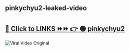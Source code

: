 
 ## pinkychyu2-leaked-video 

# <h2><a href="https://clipsfans.com/pinkychyu2&ref=git">🔗 Click to LINKS ⏩⏩ 👉 🟢 pinkychyu2 </a></h2>

<a href="https://clipsfans.com/pinkychyu2&ref=git" rel="nofollow" data-target="animated-image.originalLink"><img src="https://i.ibb.co.com/xMMVF88/686577567.gif" alt="Viral Video Original" style="max-width: 100%; display: inline-block;" data-target="animated-image.originalImage"></a>
